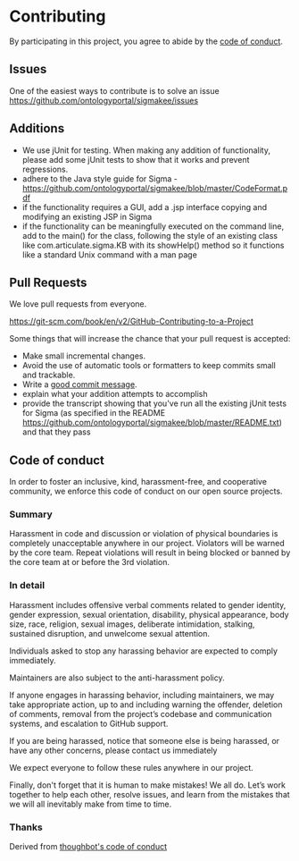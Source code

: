 # Contributing

By participating in this project, you agree to abide by the [code of conduct](#code-of-conduct).

## Issues

One of the easiest ways to contribute is to solve an issue https://github.com/ontologyportal/sigmakee/issues

## Additions

* We use jUnit for testing.  When making any addition of functionality, please add some jUnit tests to
show that it works and prevent regressions.
* adhere to the Java style guide for Sigma - https://github.com/ontologyportal/sigmakee/blob/master/CodeFormat.pdf
* if the functionality requires a GUI, add a .jsp interface copying and modifying an existing JSP in Sigma
* if the functionality can be meaningfully executed on the command line, add
to the main() for the class, following the style of an existing class like com.articulate.sigma.KB
with its showHelp() method so it functions like a standard Unix command with a man page


## Pull Requests

We love pull requests from everyone.

https://git-scm.com/book/en/v2/GitHub-Contributing-to-a-Project

Some things that will increase the chance that your pull request is accepted:

* Make small incremental changes.
* Avoid the use of automatic tools or formatters to keep commits small and trackable.
* Write a [good commit message][commit].
* explain what your addition attempts to accomplish
* provide the transcript showing that you've run all the existing jUnit tests for Sigma (as specified
in the README https://github.com/ontologyportal/sigmakee/blob/master/README.txt) and that they pass

[commit]: http://tbaggery.com/2008/04/19/a-note-about-git-commit-messages.html

## Code of conduct

In order to foster an inclusive, kind, harassment-free, and cooperative community,
we enforce this code of conduct on our open source projects.

### Summary

Harassment in code and discussion or violation of physical boundaries is completely
unacceptable anywhere in our project. Violators will be warned by the core team.
Repeat violations will result in being blocked or banned by the core team at or
before the 3rd violation.

### In detail

Harassment includes offensive verbal comments related to gender identity,
gender expression, sexual orientation, disability, physical appearance, body size,
race, religion, sexual images, deliberate intimidation, stalking, sustained
disruption, and unwelcome sexual attention.

Individuals asked to stop any harassing behavior are expected to comply immediately.

Maintainers are also subject to the anti-harassment policy.

If anyone engages in harassing behavior, including maintainers, we may take
appropriate action, up to and including warning the offender, deletion of
comments, removal from the project’s codebase and communication systems,
and escalation to GitHub support.

If you are being harassed, notice that someone else is being harassed, or
have any other concerns, please contact us immediately

We expect everyone to follow these rules anywhere in our project.

Finally, don't forget that it is human to make mistakes! We all do. Let’s
work together to help each other, resolve issues, and learn from the mistakes
that we will all inevitably make from time to time.

### Thanks

Derived from [thoughbot's code of conduct](https://thoughtbot.com/open-source-code-of-conduct)